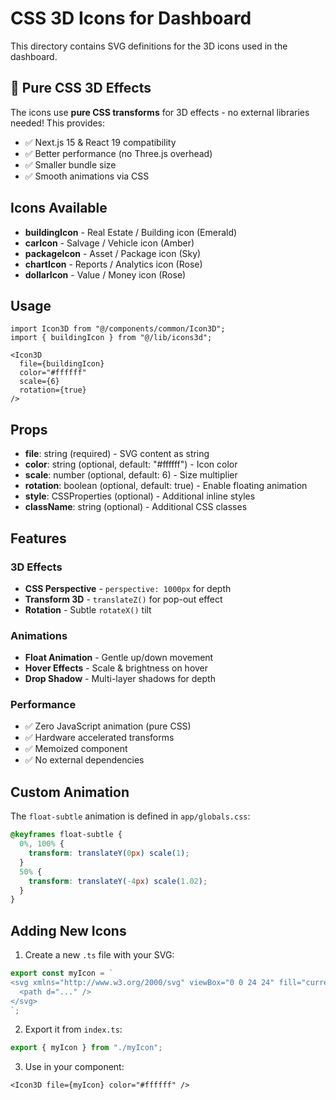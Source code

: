 # CSS 3D Icons for Dashboard

This directory contains SVG definitions for the 3D icons used in the dashboard.

## 🎨 Pure CSS 3D Effects

The icons use **pure CSS transforms** for 3D effects - no external libraries needed! This provides:
- ✅ Next.js 15 & React 19 compatibility
- ✅ Better performance (no Three.js overhead)
- ✅ Smaller bundle size
- ✅ Smooth animations via CSS

## Icons Available

- **buildingIcon** - Real Estate / Building icon (Emerald)
- **carIcon** - Salvage / Vehicle icon (Amber)
- **packageIcon** - Asset / Package icon (Sky)
- **chartIcon** - Reports / Analytics icon (Rose)
- **dollarIcon** - Value / Money icon (Rose)

## Usage

```tsx
import Icon3D from "@/components/common/Icon3D";
import { buildingIcon } from "@/lib/icons3d";

<Icon3D 
  file={buildingIcon} 
  color="#ffffff" 
  scale={6} 
  rotation={true} 
/>
```

## Props

- **file**: string (required) - SVG content as string
- **color**: string (optional, default: "#ffffff") - Icon color
- **scale**: number (optional, default: 6) - Size multiplier
- **rotation**: boolean (optional, default: true) - Enable floating animation
- **style**: CSSProperties (optional) - Additional inline styles
- **className**: string (optional) - Additional CSS classes

## Features

### 3D Effects
- **CSS Perspective** - `perspective: 1000px` for depth
- **Transform 3D** - `translateZ()` for pop-out effect
- **Rotation** - Subtle `rotateX()` tilt

### Animations
- **Float Animation** - Gentle up/down movement
- **Hover Effects** - Scale & brightness on hover
- **Drop Shadow** - Multi-layer shadows for depth

### Performance
- ✅ Zero JavaScript animation (pure CSS)
- ✅ Hardware accelerated transforms
- ✅ Memoized component
- ✅ No external dependencies

## Custom Animation

The `float-subtle` animation is defined in `app/globals.css`:

```css
@keyframes float-subtle {
  0%, 100% {
    transform: translateY(0px) scale(1);
  }
  50% {
    transform: translateY(-4px) scale(1.02);
  }
}
```

## Adding New Icons

1. Create a new `.ts` file with your SVG:
```ts
export const myIcon = `
<svg xmlns="http://www.w3.org/2000/svg" viewBox="0 0 24 24" fill="currentColor">
  <path d="..." />
</svg>
`;
```

2. Export it from `index.ts`:
```ts
export { myIcon } from "./myIcon";
```

3. Use in your component:
```tsx
<Icon3D file={myIcon} color="#ffffff" />
```
